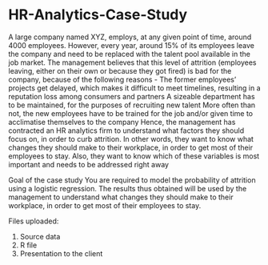 # HR-Analytics-Case-Study
A large company named XYZ, employs, at any given point of time, around 4000 employees. However, every year, around 15% of its employees leave the company and need to be replaced with the talent pool available in the job market. The management believes that this level of attrition (employees leaving, either on their own or because they got fired) is bad for the company, because of the following reasons -  The former employees’ projects get delayed, which makes it difficult to meet timelines, resulting in a reputation loss among consumers and partners  A sizeable department has to be maintained, for the purposes of recruiting new talent  More often than not, the new employees have to be trained for the job and/or given time to acclimatise themselves to the company     Hence, the management has contracted an HR analytics firm to understand what factors they should focus on, in order to curb attrition. In other words, they want to know what changes they should make to their workplace, in order to get most of their employees to stay. Also, they want to know which of these variables is most important and needs to be addressed right away

Goal of the case study
You are required to model the probability of attrition using a logistic regression. The results thus obtained will be used by the management to understand what changes they should make to their workplace, in order to get most of their employees to stay.

Files uploaded:
1. Source data
2. R file
3. Presentation to the client
